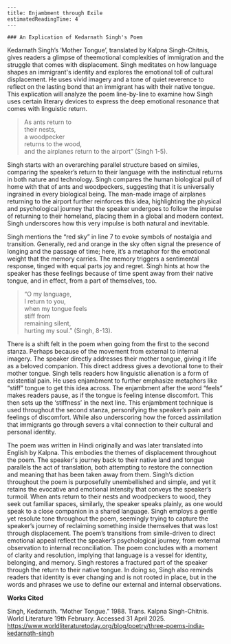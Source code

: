     ---
    title: Enjambment through Exile
    estimatedReadingTime: 4
    ---

    ### An Explication of Kedarnath Singh's Poem

Kedarnath Singh’s ‘Mother Tongue’, translated by Kalpna Singh-Chitnis, gives readers a glimpse of theemotional complexities of immigration and the struggle that comes with displacement. Singh meditates on how language shapes an immigrant's identity and explores the emotional toll of cultural displacement. He uses vivid imagery and a tone of quiet reverence to reflect on the lasting bond that an immigrant has with their native tongue. This explication will analyze the poem line-by-line to examine how Singh uses certain literary devices to express the deep emotional resonance that comes with linguistic return.  

> As ants return to  
> their nests,  
> a woodpecker  
> returns to the wood,  
> and the airplanes return to the airport” (Singh 1-5).



Singh starts with an overarching parallel structure based on similes, comparing the speaker’s return to their language with the instinctual returns in both nature and technology. Singh compares the human biological pull of home with that of ants and woodpeckers, suggesting that it is universally ingrained in every biological being. The man-made image of airplanes returning to the airport further reinforces this idea, highlighting the physical and psychological journey that the speaker undergoes to follow the impulse of returning to their homeland, placing them in a global and modern context. Singh underscores how this very impulse is both natural and inevitable.  

Singh mentions the “red sky” in line 7 to evoke symbols of nostalgia and transition. Generally, red and orange in the sky often signal the presence of longing and the passage of time; here, it’s a metaphor for the emotional weight that the memory carries. The memory triggers a sentimental response, tinged with equal parts joy and regret. Singh hints at how the speaker has these feelings because of time spent away from their native tongue, and in effect, from a part of themselves, too.  

>“O my language,   
>I return to you,   
>when my tongue feels   
>stiff from   
>remaining silent,   
>hurting my soul.” (Singh, 8-13).  

There is a shift felt in the poem when going from the first to the second stanza. Perhaps because of the movement from external to internal imagery. The speaker directly addresses their mother tongue, giving it life as a beloved companion. This direct address gives a devotional tone to their mother tongue. Singh tells readers how linguistic alienation is a form of existential pain. He uses enjambment to further emphasize metaphors like “stiff” tongue to get this idea across. The enjambment after the word “feels” makes readers pause, as if the tongue is feeling intense discomfort. This then sets up the ‘stiffness’ in the next line. This enjambment technique is used throughout the second stanza, personifying the speaker’s pain and feelings of discomfort. While also underscoring how the forced assimilation that immigrants go through severs a vital connection to their cultural and personal identity.  

The poem was written in Hindi originally and was later translated into English by Kalpna. This embodies the themes of displacement throughout the poem. The speaker's journey back to their native land and tongue parallels the act of translation, both attempting to restore the connection and meaning that has been taken away from them. Singh’s diction throughout the poem is purposefully unembellished and simple, and yet it retains the evocative and emotional intensity that conveys the speaker’s turmoil. When ants return to their nests and woodpeckers to wood, they seek out familiar spaces, similarly, the speaker speaks plainly, as one would speak to a close companion in a shared language. Singh employs a gentle yet resolute tone throughout the poem, seemingly trying to capture the speaker’s journey of reclaiming something inside themselves that was lost through displacement. The poem’s transitions from simile-driven to direct emotional appeal reflect the speaker’s psychological journey, from external observation to internal reconciliation. The poem concludes with a moment of clarity and resolution, implying that language is a vessel for identity, belonging, and memory. Singh restores a fractured part of the speaker through the return to their native tongue. In doing so, Singh also reminds readers that identity is ever changing and is not rooted in place, but in the words and phrases we use to define our external and internal observations.

**Works Cited**

Singh, Kedarnath. “Mother Tongue.”  1988\. Trans. Kalpna Singh-Chitnis. World Literature 19th February.  Accessed 31 April 2025\. https://www.worldliteraturetoday.org/blog/poetry/three-poems-india-kedarnath-singh 
